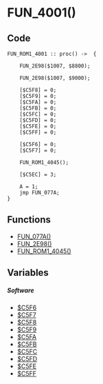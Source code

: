 # FUN_4001()

## Code
```
FUN_ROM1_4001 :: proc() ->  {
	
	FUN_2E98($1007, $8800);
	
	FUN_2E98($1007, $9000);
	
	[$C5F8] = 0;
    [$C5F9] = 0;
    [$C5FA] = 0;
    [$C5FB] = 0;
    [$C5FC] = 0;
    [$C5FD] = 0;
    [$C5FE] = 0;
    [$C5FF] = 0;
	
	[$C5F6] = 0;
	[$C5F7] = 0;
	
	FUN_ROM1_4045();
	
	[$C5EC] = 3;
	
	A = 1;
	jmp FUN_077A;
}
```
## Functions
- [FUN_077A()](bank0/FUN_077A.md)
- [FUN_2E98()](bank0/FUN_2E98.md)
- [FUN_ROM1_4045()](bank1/FUN_4045.md)
## Variables
##### Software
- [$C5F6](variables/software/C5F6.md)
- [$C5F7](variables/software/C5F7.md)
- [$C5F8](variables/software/C5F8.md)
- [$C5F9](variables/software/C5F9.md)
- [$C5FA](variables/software/C5FA.md)
- [$C5FB](variables/software/C5FB.md)
- [$C5FC](variables/software/C5FC.md)
- [$C5FD](variables/software/C5FD.md)
- [$C5FE](variables/software/C5FE.md)
- [$C5FF](variables/software/C5FF.md)